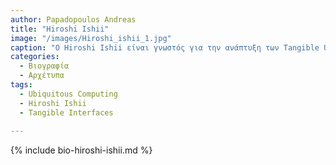 ```yaml
---
author: Papadopoulos Andreas
title: "Hiroshi Ishii" 
image: "/images/Hiroshi_ishii_1.jpg"
caption: "Ο Hiroshi Ishii είναι γνωστός για την ανάπτυξη των Tangible User Interfaces (TUI), που συνδέουν τον φυσικό και τον ψηφιακό κόσμο."
categories:
  - Βιογραφία 
  - Αρχέτυπα
tags:
  - Ubiquitous Computing 
  - Hiroshi Ishii 
  - Tangible Interfaces 
  
---
```


{% include bio-hiroshi-ishii.md %}